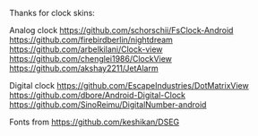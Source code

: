 Thanks for clock skins:

Analog clock
https://github.com/schorschii/FsClock-Android
https://github.com/firebirdberlin/nightdream
https://github.com/arbelkilani/Clock-view
https://github.com/chenglei1986/ClockView
https://github.com/akshay2211/JetAlarm

Digital clock
https://github.com/EscapeIndustries/DotMatrixView
https://github.com/dbore/Android-Digital-Clock
https://github.com/SinoReimu/DigitalNumber-android

Fonts from
https://github.com/keshikan/DSEG

